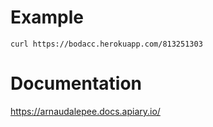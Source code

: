 # Example

```shell
curl https://bodacc.herokuapp.com/813251303
```

# Documentation
https://arnaudalepee.docs.apiary.io/
